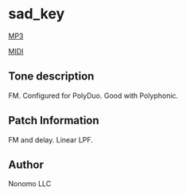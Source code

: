 # sad_key

[MP3](sad_key.mp3)

[MIDI](sad_key.mid)

## Tone description

FM. Configured for PolyDuo. Good with Polyphonic.

## Patch Information

FM and delay. Linear LPF.

## Author

Nonomo LLC
